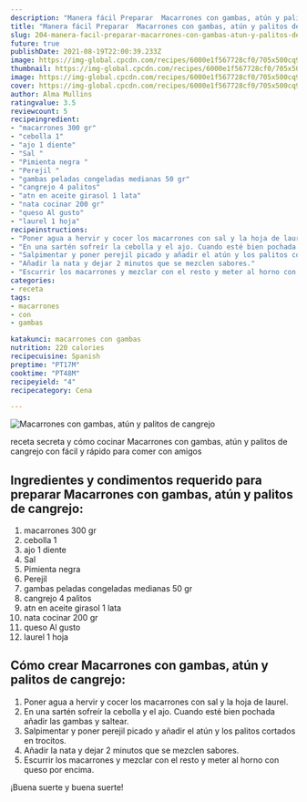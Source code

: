 ```yaml
---
description: "Manera fácil Preparar  Macarrones con gambas, atún y palitos de cangrejo"
title: "Manera fácil Preparar  Macarrones con gambas, atún y palitos de cangrejo"
slug: 204-manera-facil-preparar-macarrones-con-gambas-atun-y-palitos-de-cangrejo
future: true
publishDate: 2021-08-19T22:00:39.233Z
image: https://img-global.cpcdn.com/recipes/6000e1f567728cf0/705x500cq90/macarrones-con-gambas-atun-y-palitos-de-cangrejo-foto-principal.jpg
thumbnail: https://img-global.cpcdn.com/recipes/6000e1f567728cf0/705x500cq90/macarrones-con-gambas-atun-y-palitos-de-cangrejo-foto-principal.jpg
image: https://img-global.cpcdn.com/recipes/6000e1f567728cf0/705x500cq90/macarrones-con-gambas-atun-y-palitos-de-cangrejo-foto-principal.jpg
cover: https://img-global.cpcdn.com/recipes/6000e1f567728cf0/705x500cq90/macarrones-con-gambas-atun-y-palitos-de-cangrejo-foto-principal.jpg
author: Alma Mullins
ratingvalue: 3.5
reviewcount: 5
recipeingredient:
- "macarrones 300 gr"
- "cebolla 1"
- "ajo 1 diente"
- "Sal "
- "Pimienta negra "
- "Perejil "
- "gambas peladas congeladas medianas 50 gr"
- "cangrejo 4 palitos"
- "atn en aceite girasol 1 lata"
- "nata cocinar 200 gr"
- "queso Al gusto"
- "laurel 1 hoja"
recipeinstructions:
- "Poner agua a hervir y cocer los macarrones con sal y la hoja de laurel."
- "En una sartén sofreír la cebolla y el ajo. Cuando esté bien pochada añadir las gambas y saltear."
- "Salpimentar y poner perejil picado y añadir el atún y los palitos cortados en trocitos."
- "Añadir la nata y dejar 2 minutos que se mezclen sabores."
- "Escurrir los macarrones y mezclar con el resto y meter al horno con queso por encima."
categories:
- receta
tags:
- macarrones
- con
- gambas

katakunci: macarrones con gambas 
nutrition: 220 calories
recipecuisine: Spanish
preptime: "PT17M"
cooktime: "PT48M"
recipeyield: "4"
recipecategory: Cena

---
```



![Macarrones con gambas, atún y palitos de cangrejo](https://img-global.cpcdn.com/recipes/6000e1f567728cf0/705x500cq90/macarrones-con-gambas-atun-y-palitos-de-cangrejo-foto-principal.jpg)

receta secreta y cómo cocinar Macarrones con gambas, atún y palitos de cangrejo con fácil y rápido para comer con amigos

<!--inarticleads1-->

## Ingredientes y condimentos requerido para preparar Macarrones con gambas, atún y palitos de cangrejo:

1. macarrones 300 gr
1. cebolla 1
1. ajo 1 diente
1. Sal 
1. Pimienta negra 
1. Perejil 
1. gambas peladas congeladas medianas 50 gr
1. cangrejo 4 palitos
1. atn en aceite girasol 1 lata
1. nata cocinar 200 gr
1. queso Al gusto
1. laurel 1 hoja



<!--inarticleads2-->

## Cómo crear Macarrones con gambas, atún y palitos de cangrejo:

1. Poner agua a hervir y cocer los macarrones con sal y la hoja de laurel.
1. En una sartén sofreír la cebolla y el ajo. Cuando esté bien pochada añadir las gambas y saltear.
1. Salpimentar y poner perejil picado y añadir el atún y los palitos cortados en trocitos.
1. Añadir la nata y dejar 2 minutos que se mezclen sabores.
1. Escurrir los macarrones y mezclar con el resto y meter al horno con queso por encima.



¡Buena suerte y buena suerte!

